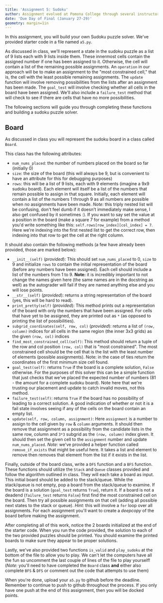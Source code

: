 ```yaml
---
title: 'Assignment 5: Sudoku'
author: Assignment evolved at Pomona College through several instructors' offerings, with changes by Nathan Shelly and Sara Sood, Northwestern University. 
date: 'Due Day of Final (January 27-29)'
geometry: margin=1in
---
```


In this assignment, you will build your own Sudoku puzzle solver. We've provided starter code in a file named `a5.py`.

As discussed in class, we'll represent a state in the sudoku puzzle as a list of 9 lists each with 9 lists inside them. These innermost cells contain the assigned number if one has been assigned to it. Otherwise, the cell will contain a list of the remaining possible assignments. An `operation` in our approach will be to make an assignment to the "most constrained cell," that is, the cell with the least possible remaining assignments. The `update` function will involve removing possibilities from the lists after an assignment has been made. The `goal_test` will involve checking whether all cells in the board have been assigned. We'll also include a `failure_test` method that will check to see if there are cells that have no more possibilities.

The following sections will guide you through completing these functions and building a sudoku puzzle solver.

## Board

As discussed in class you will represent the sudoku board in a class called `Board`.

This class has the following attributes:

- `num_nums_placed`: the number of numbers placed on the board so far (initially 0)
- `size`: the size of the board (this will always be 9, but is convenient to have an attribute for this for debugging purposes)
- `rows`: this will be a list of 9 lists, each with 9 elements (imagine a 9x9 sudoku board). Each element will itself be a list of the numbers that remain possible to assign in that square. Initially, each element will contain a list of the numbers 1 through 9 as all numbers are possible when no assignments have been made. *Note:* this triply nested list will be confusing, don't feel dumb if it doesn't immediately make sense, I also get confused by it sometimes :). If you want to say set the value at a position in the board (make a square 7 for example) from a method you'd write something like this: `self.rows[row_index][col_index] = 7`. Here we're indexing into the first nested list to get the correct row, then indexing into that row to get the cell at the right column.

It should also contain the following methods (a few have already been provided, those are marked below):

- `__init__(self)` (*provided*): This should set `num_nums_placed` to 0, `size` to 9 and initialize `rows` to contain the initial representation of the board (before any numbers have been assigned). Each cell should include a list of the numbers from 1 to 9. **Note:** it is incredibly important to not change the names given here (the same names are in the docstring as well) as the autograder will fail if they are named anything else and you will lose points.
- `__str__(self)` (*provided*): returns a string representation of the board (yes, this will be hard to read).
- `print_pretty(self)` (*provided*): This method prints out a representation of the board with only the numbers that have been assigned. For cells that have yet to be assigned, they are printed out as `*` (as opposed to printing the list of possibilities).
- `subgrid_coordinates(self, row, col)` (*provided*): returns a list of `(row, column)` indices for all cells in the same region (the inner 3x3 grids) as the given `(row, col)` indices
- `find_most_constrained_cell(self)`: This method should return a tuple of the row and col position `(row, col)` that is "most constrained". The most constrained cell should be the cell that is the list with the least number of elements (possible assignments). Note: in the case of ties return the coordinates of the first minimum size cell found.
- `goal_test(self)`: returns `True` if the board is a complete solution, `False` otherwise. For the purposes of this solver this can be a simple function that just checks that we've placed the expected number of numbers (81 - the amount for a complete sudoku board). Note here that we're trusting our placement and update to catch invalid moves, not this method.
- `failure_test(self)`: returns `True` if the board has no possibility of leading to a correct solution. A good indication of whether or not it is a fail state involves seeing if any of the cells on the board contain an empty list.
- `update(self, row, column, assignment)`: Here `assignment` is a number to assign to the cell given by `row` & `column` arguments. It should then remove that assignment as a possibility from the candidate lists in the same row, column and `3*3` subgrid as the `(row, column)` index given. It should then set the given cell to the `assignment` number and update `num_nums_placed`. *Note:* we've provided a helper function called `remove_if_exists` that might be useful here. It takes a list and element to remove then removes that element from the list if it exists in the list.

Finally, outside of the board class, write a `DFS` function and a `BFS` function. These functions should utilize the `Stack` and `Queue` classes provided and follow the algorithm outlined in class. They will each take a board as input. This initial board should be added to the stack/queue. While the stack/queue is not empty, pop a board from the stack/queue to examine. If the board is a solution (`goal_test` returns `True`), return it. If a board is not a deadend (`failure_test` returns `False`) first find the most constrained cell on the board. Then try all possible assignments on that cell (adding all possible next states to the stack or queue).
*Hint:* this will involve a `for` loop over all assignments. For each assignment you'll want to create a *deepcopy* of the board before making the assignment.

After completing all of this work, notice the 2 boards initialized at the end of the starter code. When you run the code provided, the solution to each of the two provided puzzles should be printed. You should examine the printed boards to make sure they appear to be proper solutions.

Lastly, we've also provided two functions `is_valid` and `play_sudoku` at the bottom of the file to allow you to play. We can't let the computers have all the fun so uncomment the last couple of lines of the file to play yourself! (*Note:* you'll need to have completed the `Board` class **and** either also complete `BFS` & `DFS` or comment out the code that attempts to use them)

When you're done, upload your `a5.py` to github before the deadline.  Remember to continue to push to github throughout the process.  If you only have one push at the end of this assignment, then you will be docked points.
